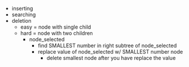 - inserting
- searching
- deletion 
    - easy = node with single child 
    - hard = node with two children
        - node_selected
            - find SMALLEST number in right subtree of node_selected
            - replace value of node_selected w/ SMALLEST number node
                - delete smallest node after you have replace the value
